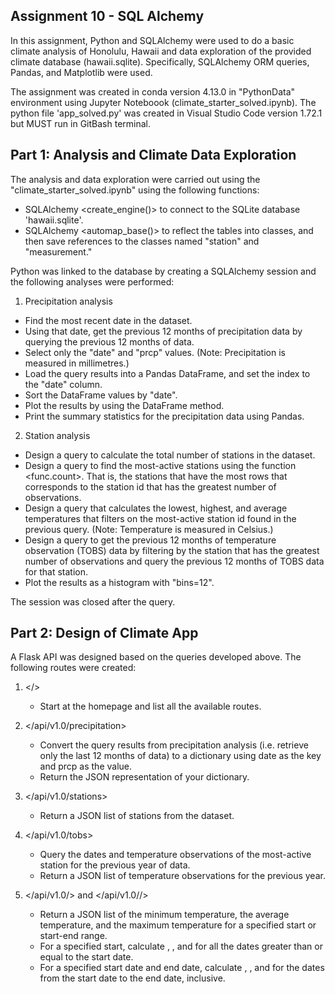 ## Assignment 10 - SQL Alchemy

In this assignment, Python and SQLAlchemy were used to do a basic climate analysis of Honolulu, Hawaii and data exploration of the provided climate database (hawaii.sqlite). Specifically, SQLAlchemy ORM queries, Pandas, and Matplotlib were used.

The assignment was created in conda version 4.13.0 in "PythonData" environment using Jupyter Noteboook (climate_starter_solved.ipynb).
The python file 'app_solved.py' was created in Visual Studio Code version 1.72.1 but MUST run in GitBash terminal.

## Part 1: Analysis and Climate Data Exploration

The analysis and data exploration were carried out using the "climate_starter_solved.ipynb" using the following functions:

   - SQLAlchemy <create_engine()> to connect to the SQLite database 'hawaii.sqlite'.
   - SQLAlchemy <automap_base()> to reflect the tables into classes, and then save references to the classes named "station" and "measurement."

Python was linked to the database by creating a SQLAlchemy session and the following analyses were performed:

1. Precipitation analysis

  - Find the most recent date in the dataset.
  - Using that date, get the previous 12 months of precipitation data by querying the previous 12 months of data.
  - Select only the "date" and "prcp" values. (Note: Precipitation is measured in millimetres.)
  - Load the query results into a Pandas DataFrame, and set the index to the "date" column.
  - Sort the DataFrame values by "date".
  - Plot the results by using the DataFrame <plot> method.
  - Print the summary statistics for the precipitation data using Pandas.

2. Station analysis

  - Design a query to calculate the total number of stations in the dataset.
  - Design a query to find the most-active stations using the function <func.count>. That is, the stations that have the most rows that corresponds to the station id that has the greatest number of observations.
  - Design a query that calculates the lowest, highest, and average temperatures that filters on the most-active station id found in the previous query. (Note: Temperature is measured in Celsius.)
  - Design a query to get the previous 12 months of temperature observation (TOBS) data by filtering by the station that has the greatest number of observations and query the previous 12 months of TOBS data for that station.
  - Plot the results as a histogram with "bins=12".

The session was closed after the query.


## Part 2: Design of Climate App

A Flask API was designed based on the queries developed above. The following routes were created:

1. </>
   - Start at the homepage and list all the available routes.

2. </api/v1.0/precipitation>
   - Convert the query results from precipitation analysis (i.e. retrieve only the last 12 months of data) to a dictionary using date as the key and prcp as the value.
   - Return the JSON representation of your dictionary.

3. </api/v1.0/stations>
   - Return a JSON list of stations from the dataset.

4. </api/v1.0/tobs>
   - Query the dates and temperature observations of the most-active station for the previous year of data.
   - Return a JSON list of temperature observations for the previous year.

5. </api/v1.0/<start>> and </api/v1.0/<start>/<end>>
   - Return a JSON list of the minimum temperature, the average temperature, and the maximum temperature for a specified start or start-end range.
   - For a specified start, calculate <TMIN>, <TAVG>, and <TMAX> for all the dates greater than or equal to the start date.
   - For a specified start date and end date, calculate <TMIN>, <TAVG>, and <TMAX> for the dates from the start date to the end date, inclusive.



